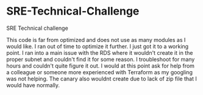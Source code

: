 # SRE-Technical-Challenge
SRE Technical challenge

This code is far from optimized and does not use as many modules as I would like. I ran out of time to optimize it further. I just got it to a working point. 
I ran into a main issue with the RDS where it wouldn't create it in the proper subnet and couldn't find it for some reason. I troubleshoot for many hours and couldn't quite figure it out.
I would at this point ask for help from a colleague or someone more experienced with Terraform as my googling was not helping.
The canary also wouldnt create due to lack of zip file that I would have normally.
